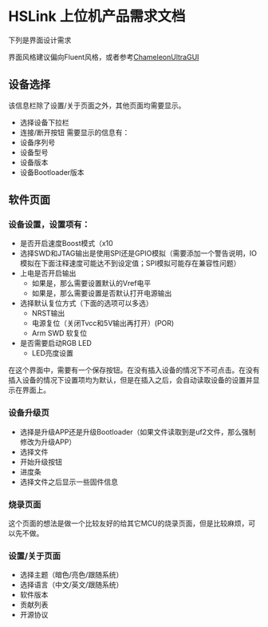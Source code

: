 # HSLink 上位机产品需求文档

下列是界面设计需求

界面风格建议偏向Fluent风格，或者参考[ChameleonUltraGUI](https://github.com/GameTec-live/ChameleonUltraGUI)

## 设备选择

该信息栏除了设置/关于页面之外，其他页面均需要显示。

- 选择设备下拉栏
- 连接/断开按钮
需要显示的信息有：
- 设备序列号
- 设备型号
- 设备版本
- 设备Bootloader版本

## 软件页面

### 设备设置，设置项有：
- 是否开启速度Boost模式（x10
- 选择SWD和JTAG输出是使用SPI还是GPIO模拟（需要添加一个警告说明，IO模拟在下面注释速度可能达不到设定值；SPI模拟可能存在兼容性问题）
- 上电是否开启输出
    - 如果是，那么需要设置默认的Vref电平
    - 如果是，那么需要设置是否默认打开电源输出
- 选择默认复位方式（下面的选项可以多选）
    - NRST输出
    - 电源复位（关闭Tvcc和5V输出再打开）(POR)
    - Arm SWD 软复位
- 是否需要启动RGB LED
    - LED亮度设置
    
在这个界面中，需要有一个保存按钮。在没有插入设备的情况下不可点击。在没有插入设备的情况下设置项均为默认，但是在插入之后，会自动读取设备的设置并显示在界面上。

### 设备升级页

- 选择是升级APP还是升级Bootloader（如果文件读取到是uf2文件，那么强制修改为升级APP）
- 选择文件
- 开始升级按钮
- 进度条
- 选择文件之后显示一些固件信息

### 烧录页面

这个页面的想法是做一个比较友好的给其它MCU的烧录页面，但是比较麻烦，可以先不做。

### 设置/关于页面
- 选择主题（暗色/亮色/跟随系统）
- 选择语言（中文/英文/跟随系统）
- 软件版本
- 贡献列表
- 开源协议